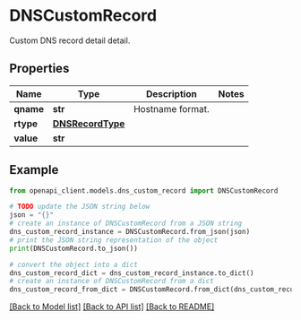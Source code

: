 # DNSCustomRecord

Custom DNS record detail detail.

## Properties

Name | Type | Description | Notes
------------ | ------------- | ------------- | -------------
**qname** | **str** | Hostname format. | 
**rtype** | [**DNSRecordType**](DNSRecordType.md) |  | 
**value** | **str** |  | 

## Example

```python
from openapi_client.models.dns_custom_record import DNSCustomRecord

# TODO update the JSON string below
json = "{}"
# create an instance of DNSCustomRecord from a JSON string
dns_custom_record_instance = DNSCustomRecord.from_json(json)
# print the JSON string representation of the object
print(DNSCustomRecord.to_json())

# convert the object into a dict
dns_custom_record_dict = dns_custom_record_instance.to_dict()
# create an instance of DNSCustomRecord from a dict
dns_custom_record_from_dict = DNSCustomRecord.from_dict(dns_custom_record_dict)
```
[[Back to Model list]](../README.md#documentation-for-models) [[Back to API list]](../README.md#documentation-for-api-endpoints) [[Back to README]](../README.md)


